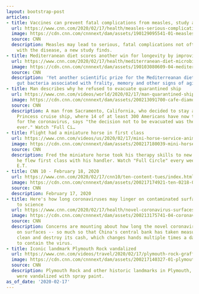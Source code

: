 ```yaml
---
layout: bootstrap-post
articles:
- title: Vaccines can prevent fatal complications from measles, study affirms
  url: https://www.cnn.com/2020/02/17/health/measles-serious-complications-study/index.html
  image: https://cdn.cnn.com/cnnnext/dam/assets/190129095541-01-measles-vaccine-file-super-tease.jpg
  source: CNN
  description: Measles may lead to serious, fatal complications not often associated
    with the disease, a new study finds.
- title: Mediterranean diet scores another win for longevity by improving microbiome
  url: https://www.cnn.com/2020/02/17/health/mediterranean-diet-microbiome-wellness/index.html
  image: https://cdn.cnn.com/cnnnext/dam/assets/190103080609-04-mediterranean-diet-stock-super-tease.jpg
  source: CNN
  description: 'Yet another scientific prize for the Mediterreanan diet: It improves
    gut bacteria associated with frality, memory and other signs of aging.'
- title: Man describes why he refused to evacuate quarantined ship
  url: https://www.cnn.com/videos/world/2020/02/17/man-quarantined-ship-coronavirus-full-episode-acfc-vpx.cnn
  image: https://cdn.cnn.com/cnnnext/dam/assets/200213091700-cafe-diamon-princess-infected-onboard-super-tease.jpg
  source: CNN
  description: A man from Sacramento, California, who decided to stay aboard the Diamond
    Princess cruise ship, where 14 of at least 300 Americans have now tested positive
    for the coronavirus, says "the decision not to be evacuated was the best decision
    ever." Watch "Full Ci…
- title: Flight had a miniature horse in first class
  url: https://www.cnn.com/videos/us/2020/02/17/mini-horse-service-animal-plane-acfc-goods-vpx.cnn
  image: https://cdn.cnn.com/cnnnext/dam/assets/200217180039-mini-horse-super-tease.jpg
  source: CNN
  description: Fred the miniature horse took his therapy skills to new heights when
    he flew first class with his handler. Watch "Full Circle" every weeknight at 5pm
    E.T.
- title: CNN 10 - February 18, 2020
  url: https://www.cnn.com/2020/02/17/cnn10/ten-content-tues/index.html
  image: https://cdn.cnn.com/cnnnext/dam/assets/200217174921-ten-0218-00005003-super-tease.jpg
  source: CNN
  description: February 17, 2020
- title: Here's how long coronaviruses may linger on contaminated surfaces, according
    to science
  url: https://www.cnn.com/2020/02/17/health/novel-coronavirus-surfaces-study/index.html
  image: https://cdn.cnn.com/cnnnext/dam/assets/200213175741-04-coronavirus-0213-super-tease.jpg
  source: CNN
  description: Concerns are mounting about how long the novel coronavirus may survive
    on surfaces -- so much so that China's central bank has taken measures to deep
    clean and destroy its cash, which changes hands multiple times a day, in an effort
    to contain the virus.
- title: Iconic landmark Plymouth Rock vandalized
  url: https://www.cnn.com/videos/travel/2020/02/17/plymouth-rock-graffiti-vandalized-orig-mg-duplicate-2.cnn
  image: https://cdn.cnn.com/cnnnext/dam/assets/200217140327-01-plymouth-rock-graffiti-vandalized-trnd-super-tease.jpg
  source: CNN
  description: Plymouth Rock and other historic landmarks in Plymouth, Massachusetts
    were vandalized with spray paint.
as_of_date: '2020-02-17'
---
```


